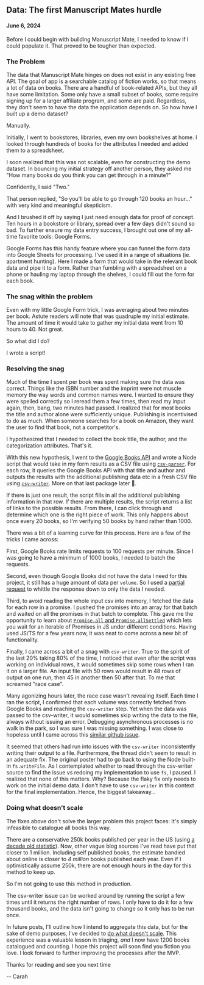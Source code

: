 ## Data: The first Manuscript Mates hurdle

#### June 6, 2024

Before I could begin with building Manuscript Mate, I needed to know if I could populate it. That proved to be tougher than expected.

### The Problem

The data that Manuscript Mate hinges on does not exist in any existing free API. The goal of app is a searchable catalog of fiction works, so that means a lot of data on books. There are a handful of book-related APIs, but they all have some limitation. Some only have a small subset of books, some require signing up for a larger affiliate program,  and some are paid. Regardless, they don't seem to have the data the application depends on. So how have I built up a demo dataset?

Manually.

Initially, I went to bookstores, libraries, even my own bookshelves at home. I looked through hundreds of books for the attributes I needed and added them to a spreadsheet.

I soon realized that this was not scalable, even for constructing the demo dataset. In bouncing my initial strategy off another person, they asked me "How many books do you think you can get through in a minute?" 

Confidently, I said "Two."

That person replied,  "So you'll be able to go through 120 books an hour..." with very kind and meaningful skepticism.

And I brushed it off by saying I just need enough data for proof of concept. Ten hours in a bookstore or library, spread over a few days didn't sound so bad. To further ensure my data entry success, I brought out one of my all-time favorite tools: Google Forms.

Google Forms has this handy feature where you can funnel the form data into Google Sheets for processing. I've used it in a range of situations (ie. apartment hunting). Here I made a form that would take in the relevant book data and pipe it to a form. Rather than fumbling with a spreadsheet on a phone or hauling my laptop through the shelves, I could fill out the form for each book.

### The snag within the problem

Even with my little Google Form trick, I was averaging about two minutes per book. Astute readers will note that was quadruple my initial estimate. The amount of time it would take to gather my initial data went from 10 hours to 40. Not great.

So what did I do?

I wrote a script!

### Resolving the snag

Much of the time I spent per book was spent making sure the data was correct. Things like the ISBN number and the imprint were not muscle memory the way words and common names were.  I wanted to ensure they were spelled correctly so I reread them a few times, then read my input again, then, bang, two minutes had passed. I realized that for most books the title and author alone were sufficiently unique. Publishing is incentivised to do as much. When someone searches for a book on Amazon, they want the user to find that book, not a competitor's.

I hypothesized that I needed  to collect the book title, the author, and the categorization attributes. That's it.

With this new hypothesis, I went to the [Google Books API](https://developers.google.com/books/docs/overview) and wrote a Node script that would take in my form results as a CSV file using [`csv-parser`](https://www.npmjs.com/package/csv-parser). For each row, it queries the Google Books API with that title and author and outputs the results with the additional  publishing data etc in a fresh CSV file using [`csv-writer`](https://www.npmjs.com/package/csv-writer). More on that last package later 😬.

If there is just one result, the script fills in all the additional publishing information in that row. If there are multiple results, the script returns a list of links to the possible results. From there, I can click through and determine which one is the right piece of work. This only happens about once every 20 books, so I'm verifying 50 books by hand rather than 1000. 

There was a bit of a learning curve for this process. Here are a few of the tricks I came across:

First, Google Books rate limits requests to 100 requests per minute. Since I was going to have a minimum of 1000 books, I needed to batch the requests.

Second, even though Google Books did not have the data I need for this project, it still has a huge amount of data per  `volume`.  So I used a [partial request](https://developers.google.com/books/docs/v1/performance#partial-response) to whittle the response down to only the data I needed.

Third, to avoid reading the whole input csv into memory, I fetched the data for each row in a promise. I pushed  the promises into an array for that batch and waited on all the promises in that batch to complete.  This gave me the opportunity to learn about [`Promise.all` and `Promise.allSettled`](https://developer.mozilla.org/en-US/docs/Web/JavaScript/Reference/Global_Objects/Promise/all) which lets you wait for an iterable of Promises in JS under different conditions. Having used JS/TS for a few years now, it was neat to come across a new bit of functionality.

Finally, I came across a bit of a snag with `csv-writer`. True to the spirit of the last 20% taking 80% of the time, I noticed that even after the script was working on individual rows, it would sometimes skip some rows when I ran it on a larger file. An input file with 50 rows would result in 48 rows of output on one run, then 45 in another then 50 after that. To me that screamed "race case".

Many agonizing hours later, the race case wasn't revealing itself. Each time I ran the script, I confirmed that each volume was correctly fetched from Google Books and reaching the `csv-writer` step. Yet when the data was passed to the csv-writer, it would sometimes skip writing the data to the file, always without issuing an error. Debugging asynchronous processes is no walk in the park, so I was sure I was missing something. I was close to hopeless until I came across this [similar github issue](https://github.com/ryu1kn/csv-writer/issues/45).

It seemed that others had run into issues with the `csv-writer` inconsistently writing their output to a file. Furthermore, the thread didn't seem to result in an adequate fix.  The original poster had to go back to using the Node built-in `fs.writeFile`. As I contemplated whether to read through the csv-writer source to find the issue vs redoing my implementation to use `fs`, I paused. I realized that none of this matters. Why? Because the flaky fix only needs to work on the initial demo data. I don't have to use `csv-writer` in this context for the final implementation. Hence, the biggest takeaway...

### Doing what doesn't scale

The fixes above don't solve the larger problem this project faces: It's simply infeasible to catalogue all books this way.

There are a conservative 250k books published per year in the US (using [a decade old statistic](https://en.wikipedia.org/wiki/Books_published_per_country_per_year)). Now, other vague blog sources I've read have put that closer to 1 million. Including self published books, the estimate bandied about online is closer to _4 million_ books published each year. Even if I optimistically assume 250k, there are not enough hours in the day for this method to keep up.

So I'm not going to use this method in production.

The csv-writer issue can be worked around by running the script a few times until it returns the right number of rows. I only have to do it for a few thousand books, and the data isn't going to change so it only has to be run once.

In future posts, I'll outline how I intend to aggregate this data, but for the sake of demo purposes, I've decided to [do what doesn't scale](https://www.ycombinator.com/library/96-do-things-that-don-t-scale). This experience was a valuable lesson in triaging, _and_ I now have 1200 books catalogued and counting.  I hope this project will soon find you fiction you love. I look forward to further improving the processes after the MVP.

Thanks for reading and see you next time

-- Carah